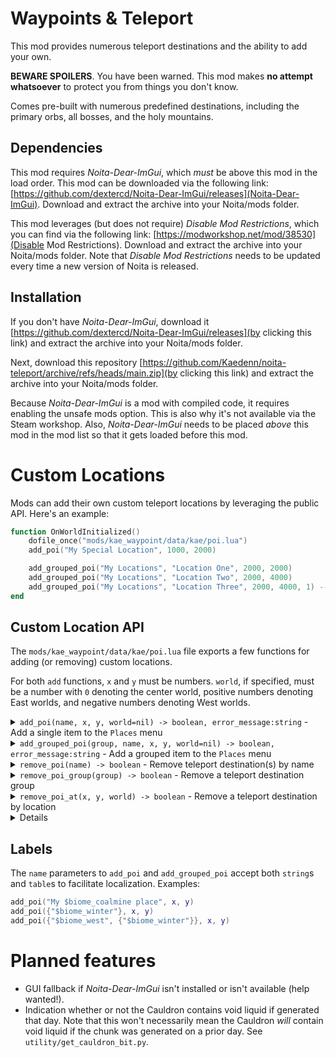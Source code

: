# Waypoints & Teleport

This mod provides numerous teleport destinations and the ability to add your own.

<strong>BEWARE SPOILERS</strong>. You have been warned. This mod makes <strong>no attempt whatsoever</strong> to protect you from things you don't know.

Comes pre-built with numerous predefined destinations, including the primary orbs, all bosses, and the holy mountains.

## Dependencies

This mod requires _Noita-Dear-ImGui_, which _must_ be above this mod in the load order. This mod can be downloaded via the following link: [https://github.com/dextercd/Noita-Dear-ImGui/releases](Noita-Dear-ImGui). Download and extract the archive into your Noita/mods folder.

This mod leverages (but does not require) _Disable Mod Restrictions_, which you can find via the following link: [https://modworkshop.net/mod/38530](Disable Mod Restrictions). Download and extract the archive into your Noita/mods folder. Note that _Disable Mod Restrictions_ needs to be updated every time a new version of Noita is released.

## Installation

If you don't have _Noita-Dear-ImGui_, download it [https://github.com/dextercd/Noita-Dear-ImGui/releases](by clicking this link) and extract the archive into your Noita/mods folder.

Next, download this repository [https://github.com/Kaedenn/noita-teleport/archive/refs/heads/main.zip](by clicking this link) and extract the archive into your Noita/mods folder.

Because _Noita-Dear-ImGui_ is a mod with compiled code, it requires enabling the unsafe mods option. This is also why it's not available via the Steam workshop. Also, _Noita-Dear-ImGui_ needs to be placed _above_ this mod in the mod list so that it gets loaded before this mod.

# Custom Locations

Mods can add their own custom teleport locations by leveraging the public API. Here's an example:

```lua
function OnWorldInitialized()
    dofile_once("mods/kae_waypoint/data/kae/poi.lua")
    add_poi("My Special Location", 1000, 2000)

    add_grouped_poi("My Locations", "Location One", 2000, 2000)
    add_grouped_poi("My Locations", "Location Two", 2000, 4000)
    add_grouped_poi("My Locations", "Location Three", 2000, 4000, 1) -- East 1
end
```

## Custom Location API

The `mods/kae_waypoint/data/kae/poi.lua` file exports a few functions for adding (or removing) custom locations.

For both `add` functions, `x` and `y` must be numbers. `world`, if specified, must be a number with `0` denoting the center world, positive numbers denoting East worlds, and negative numbers denoting West worlds.

<details>
<summary><code>add_poi(name, x, y, world=nil) -&gt; boolean, error_message:string</code> - Add a single item to the <code>Places</code> menu</summary>

* <code>name</code> type <code>string</code> or <code>Label</code>: POI display name; see _Labels_ below for structure.
* <code>x</code> type <code>number</code>: X pixel location
* <code>y</code> type <code>number</code>: Y pixel location
* <code>world</code> type <code>number</code>: World number for world-relative locations; optional

Returns `true, nil` on success.

Returns `false, error_message:string` on failure if the POI is invalid (parameters have incorrect types) or if the teleport destination duplicates an existing location.

</details>

<!-- *********************************************************************** -->

<details>
<summary><code>add_grouped_poi(group, name, x, y, world=nil) -&gt; boolean, error_message:string</code> - Add a grouped item to the <code>Places</code> menu</summary>

* <code>group</code> type <code>string</code>: Group name; menu display text
* <code>name</code> type <code>string</code> or <code>Label</code>: POI display name; see _Labels_ below for structure.
* <code>x</code> type <code>number</code>: X pixel location
* <code>y</code> type <code>number</code>: Y pixel location
* <code>world</code> type <code>number</code>: World number for world-relative locations; optional

Returns `true, nil` on success.

Returns `false, error_message:string` on failure if the POI is invalid (parameters have incorrect types) or if the teleport destination duplicates an existing location.

</details>

<!-- *********************************************************************** -->

<details>
<summary><code>remove_poi(name) -&gt; boolean</code> - Remove teleport destination(s) by name</summary>

* <code>name</code> type <code>string</code> or <code>Label</code>: POI display name; see _Labels_ below for structure.

Returns `true` if the operation actually removed one or more locations, `false` otherwise.

</details>

<!-- *********************************************************************** -->

<details>
<summary><code>remove_poi_group(group) -&gt; boolean</code> - Remove a teleport destination group</summary>

* <code>group</code> type <code>string</code>: Group name; menu display text

Returns `true` if the operation actually removed one or more locations, `false` otherwise.

</details>

<!-- *********************************************************************** -->

<details>
<summary><code>remove_poi_at(x, y, world) -&gt; boolean</code> - Remove a teleport destination by location</summary>

This function does not interpret between relative (world ~= 0) and absolute (world = nil) coordinates. Passing `nil` for `world` removes all teleport destinations with the given X and Y location, regardless of the world value.

* <code>x</code> type <code>number</code>: X pixel location
* <code>y</code> type <code>number</code>: Y pixel location
* <code>world</code> type <code>number</code>: World number for world-relative locations; optional

Returns `true` if the operation actually removed one or more locations, `false` otherwise.

</details>

<!-- *********************************************************************** -->

<details>
</summary><code>force_places_update()</code> - Force a UI refresh</summary>

This function forces a refresh of the entire UI and a recalculation of all teleport destinations.

</details>

## Labels

The `name` parameters to `add_poi` and `add_grouped_poi` accept both `string`s and `table`s to facilitate localization. Examples:

```lua
add_poi("My $biome_coalmine place", x, y)
add_poi({"$biome_winter"}, x, y)
add_poi({"$biome_west", {"$biome_winter"}}, x, y)
```

# Planned features
* GUI fallback if _Noita-Dear-ImGui_ isn't installed or isn't available (help wanted!).
* Indication whether or not the Cauldron contains void liquid if generated that day. Note that this won't necessarily mean the Cauldron _will_ contain void liquid if the chunk was generated on a prior day. See `utility/get_cauldron_bit.py`.

